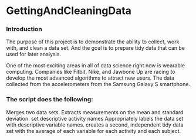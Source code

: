 # GettingAndCleaningData

### Introduction
The purpose of this project is to demonstrate the ability to collect, work with, and clean a data set. And the
goal is to prepare tidy data that can be used for later analysis.

One of the most exciting areas in all of data science right now is wearable computing. Companies like Fitbit,
Nike, and Jawbone Up are racing to develop the most advanced algorithms to attract new users. The data collected
from the accelerometers from the Samsung Galaxy S smartphone. 

### The script does the following:

Merges two data sets.
Extracts  measurements on the mean and standard deviation.
set descriptive activity names
Appropriately labels the data set with descriptive variable names.
creates a second, independent tidy data set with the average of each variable for
each activity and each subject.